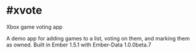 #xvote
=====

Xbox game voting app

A demo app for adding games to a list, voting on them, and marking them as owned.
Built in Ember 1.5.1 with Ember-Data 1.0.0beta.7
